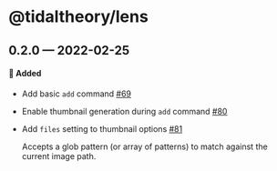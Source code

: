 # @tidaltheory/lens

## 0.2.0 — 2022-02-25

#### 🎁 Added

- Add basic `add` command [#69](https://github.com/tidaltheory/lens/pull/69)
- Enable thumbnail generation during `add` command [#80](https://github.com/tidaltheory/lens/pull/80)
- Add `files` setting to thumbnail options [#81](https://github.com/tidaltheory/lens/pull/81)

  Accepts a glob pattern (or array of patterns) to match against the
  current image path.
